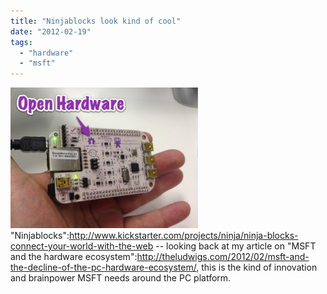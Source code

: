 ```yaml
---
title: "Ninjablocks look kind of cool"
date: "2012-02-19"
tags: 
  - "hardware"
  - "msft"
---
```


[![](images/NinjaHW-300x225.jpg "NinjaHW")](http://theludwigs.com/wp-content/uploads/2012/02/NinjaHW.jpg)"Ninjablocks":http://www.kickstarter.com/projects/ninja/ninja-blocks-connect-your-world-with-the-web -- looking back at my article on "MSFT and the hardware ecosystem":http://theludwigs.com/2012/02/msft-and-the-decline-of-the-pc-hardware-ecosystem/, this is the kind of innovation and brainpower MSFT needs around the PC platform.
